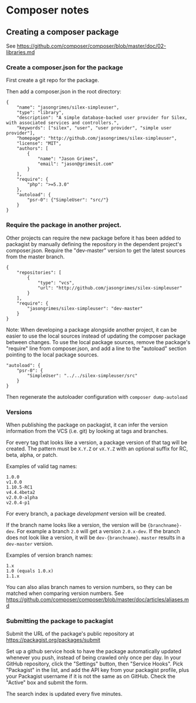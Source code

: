 # Composer notes

## Creating a composer package

See https://github.com/composer/composer/blob/master/doc/02-libraries.md

### Create a composer.json for the package

First create a git repo for the package.

Then add a composer.json in the root directory:

    {
        "name": "jasongrimes/silex-simpleuser",
        "type": "library",
        "description": "A simple database-backed user provider for Silex, with associated services and controllers.",
        "keywords": ["silex", "user", "user provider", "simple user provider"],
        "homepage": "http://github.com/jasongrimes/silex-simpleuser",
        "license": "MIT",
        "authors": [
            {
                "name": "Jason Grimes",
                "email": "jason@grimesit.com"
            }
        ],
        "require": {
            "php": ">=5.3.0"
        },
        "autoload": {
            "psr-0": {"SimpleUser": "src/"}
        }
    }

### Require the package in another project.

Other projects can require the new package before it has been added to packagist by manually defining the repository in the dependent project's composer.json.
Require the "dev-master" version to get the latest sources from the master branch. 

    {
        "repositories": [
            {
                "type": "vcs",
                "url": "http://github.com/jasongrimes/silex-simpleuser"
            }
        ],
        "require": {
            "jasongrimes/silex-simpleuser": "dev-master"
        }
    }

Note: When developing a package alongside another project, it can be easier to use the local sources instead of updating the composer package between changes.
To use the local package sources, remove the package's "require" line from composer.json, and add a line to the "autoload" section pointing to the local package sources.

    "autoload": {
        "psr-0": {
            "SimpleUser": "../../silex-simpleuser/src"
        }
    }

Then regenerate the autoloader configuration with `composer dump-autoload`

### Versions

When publishing the package on packagist, it can infer the version information from the VCS (i.e. git) by looking at tags and branches.

For every tag that looks like a version, a package version of that tag will be created. The pattern must be `X.Y.Z` or `vX.Y.Z` with an optional suffix for RC, beta, alpha, or patch.

Examples of valid tag names:

    1.0.0
    v1.0.0
    1.10.5-RC1
    v4.4.4beta2
    v2.0.0-alpha
    v2.0.4-p1

For every branch, a package *development* version will be created.

If the branch name looks like a version, the version will be ``{branchname}-dev``. For example a branch `2.0` will get a version `2.0.x-dev`. 
If the branch does not look like a version, it will be `dev-{branchname}`. `master` results in a `dev-master` version.

Examples of version branch names:

    1.x
    1.0 (equals 1.0.x)
    1.1.x

You can also alias branch names to version numbers, so they can be matched when comparing version numbers. See https://github.com/composer/composer/blob/master/doc/articles/aliases.md

### Submitting the package to packagist

Submit the URL of the package's public repository at https://packagist.org/packages/submit 

Set up a github service hook to have the package automatically updated whenever you push, instead of being crawled only once per day.
In your GitHub repository, click the "Settings" button, then "Service Hooks". 
Pick "Packagist" in the list, and add the API key from your packagist profile, plus your Packagist username if it is not the same as on GitHub.
 Check the "Active" box and submit the form.

The search index is updated every five minutes.

